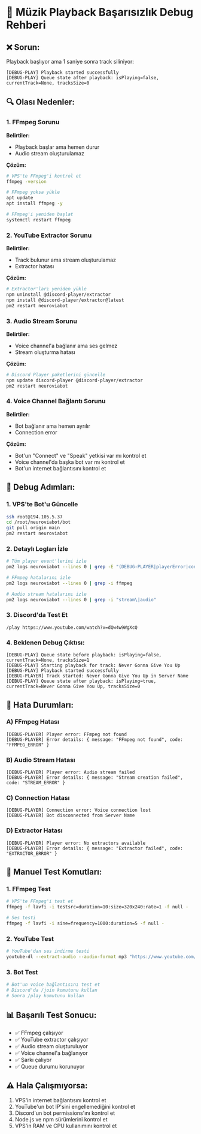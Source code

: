 # 🔧 Müzik Playback Başarısızlık Debug Rehberi

## ❌ Sorun:
Playback başlıyor ama 1 saniye sonra track siliniyor:
```
[DEBUG-PLAY] Playback started successfully
[DEBUG-PLAY] Queue state after playback: isPlaying=false, currentTrack=None, tracksSize=0
```

## 🔍 Olası Nedenler:

### 1. **FFmpeg Sorunu**
**Belirtiler:**
- Playback başlar ama hemen durur
- Audio stream oluşturulamaz

**Çözüm:**
```bash
# VPS'te FFmpeg'i kontrol et
ffmpeg -version

# FFmpeg yoksa yükle
apt update
apt install ffmpeg -y

# FFmpeg'i yeniden başlat
systemctl restart ffmpeg
```

### 2. **YouTube Extractor Sorunu**
**Belirtiler:**
- Track bulunur ama stream oluşturulamaz
- Extractor hatası

**Çözüm:**
```bash
# Extractor'ları yeniden yükle
npm uninstall @discord-player/extractor
npm install @discord-player/extractor@latest
pm2 restart neuroviabot
```

### 3. **Audio Stream Sorunu**
**Belirtiler:**
- Voice channel'a bağlanır ama ses gelmez
- Stream oluşturma hatası

**Çözüm:**
```bash
# Discord Player paketlerini güncelle
npm update discord-player @discord-player/extractor
pm2 restart neuroviabot
```

### 4. **Voice Channel Bağlantı Sorunu**
**Belirtiler:**
- Bot bağlanır ama hemen ayrılır
- Connection error

**Çözüm:**
- Bot'un "Connect" ve "Speak" yetkisi var mı kontrol et
- Voice channel'da başka bot var mı kontrol et
- Bot'un internet bağlantısını kontrol et

## 🔧 Debug Adımları:

### 1. VPS'te Bot'u Güncelle
```bash
ssh root@194.105.5.37
cd /root/neuroviabot/bot
git pull origin main
pm2 restart neuroviabot
```

### 2. Detaylı Logları İzle
```bash
# Tüm player event'lerini izle
pm2 logs neuroviabot --lines 0 | grep -E "(DEBUG-PLAYER|playerError|connectionError|disconnect|emptyQueue)"

# FFmpeg hatalarını izle
pm2 logs neuroviabot --lines 0 | grep -i ffmpeg

# Audio stream hatalarını izle
pm2 logs neuroviabot --lines 0 | grep -i "stream\|audio"
```

### 3. Discord'da Test Et
```
/play https://www.youtube.com/watch?v=dQw4w9WgXcQ
```

### 4. Beklenen Debug Çıktısı:
```
[DEBUG-PLAY] Queue state before playback: isPlaying=false, currentTrack=None, tracksSize=1
[DEBUG-PLAY] Starting playback for track: Never Gonna Give You Up
[DEBUG-PLAY] Playback started successfully
[DEBUG-PLAYER] Track started: Never Gonna Give You Up in Server Name
[DEBUG-PLAY] Queue state after playback: isPlaying=true, currentTrack=Never Gonna Give You Up, tracksSize=0
```

## 🐛 Hata Durumları:

### A) FFmpeg Hatası
```
[DEBUG-PLAYER] Player error: FFmpeg not found
[DEBUG-PLAYER] Error details: { message: "FFmpeg not found", code: "FFMPEG_ERROR" }
```

### B) Audio Stream Hatası
```
[DEBUG-PLAYER] Player error: Audio stream failed
[DEBUG-PLAYER] Error details: { message: "Stream creation failed", code: "STREAM_ERROR" }
```

### C) Connection Hatası
```
[DEBUG-PLAYER] Connection error: Voice connection lost
[DEBUG-PLAYER] Bot disconnected from Server Name
```

### D) Extractor Hatası
```
[DEBUG-PLAYER] Player error: No extractors available
[DEBUG-PLAYER] Error details: { message: "Extractor failed", code: "EXTRACTOR_ERROR" }
```

## 🔧 Manuel Test Komutları:

### 1. FFmpeg Test
```bash
# VPS'te FFmpeg'i test et
ffmpeg -f lavfi -i testsrc=duration=10:size=320x240:rate=1 -f null -

# Ses testi
ffmpeg -f lavfi -i sine=frequency=1000:duration=5 -f null -
```

### 2. YouTube Test
```bash
# YouTube'dan ses indirme testi
youtube-dl --extract-audio --audio-format mp3 "https://www.youtube.com/watch?v=dQw4w9WgXcQ"
```

### 3. Bot Test
```bash
# Bot'un voice bağlantısını test et
# Discord'da /join komutunu kullan
# Sonra /play komutunu kullan
```

## 📊 Başarılı Test Sonucu:
- ✅ FFmpeg çalışıyor
- ✅ YouTube extractor çalışıyor
- ✅ Audio stream oluşturuluyor
- ✅ Voice channel'a bağlanıyor
- ✅ Şarkı çalıyor
- ✅ Queue durumu korunuyor

## ⚠️ Hala Çalışmıyorsa:
1. VPS'in internet bağlantısını kontrol et
2. YouTube'un bot IP'sini engellemediğini kontrol et
3. Discord'un bot permissions'ını kontrol et
4. Node.js ve npm sürümlerini kontrol et
5. VPS'in RAM ve CPU kullanımını kontrol et
